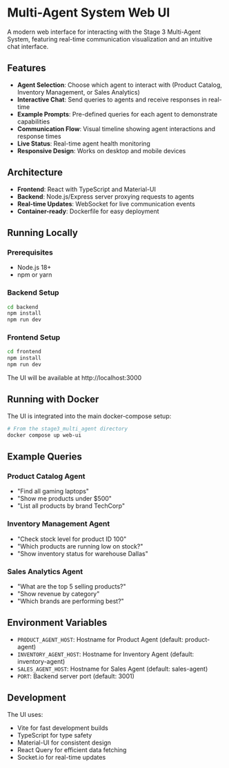 # Multi-Agent System Web UI

A modern web interface for interacting with the Stage 3 Multi-Agent System, featuring real-time communication visualization and an intuitive chat interface.

## Features

- **Agent Selection**: Choose which agent to interact with (Product Catalog, Inventory Management, or Sales Analytics)
- **Interactive Chat**: Send queries to agents and receive responses in real-time
- **Example Prompts**: Pre-defined queries for each agent to demonstrate capabilities
- **Communication Flow**: Visual timeline showing agent interactions and response times
- **Live Status**: Real-time agent health monitoring
- **Responsive Design**: Works on desktop and mobile devices

## Architecture

- **Frontend**: React with TypeScript and Material-UI
- **Backend**: Node.js/Express server proxying requests to agents
- **Real-time Updates**: WebSocket for live communication events
- **Container-ready**: Dockerfile for easy deployment

## Running Locally

### Prerequisites
- Node.js 18+
- npm or yarn

### Backend Setup
```bash
cd backend
npm install
npm run dev
```

### Frontend Setup
```bash
cd frontend
npm install
npm run dev
```

The UI will be available at http://localhost:3000

## Running with Docker

The UI is integrated into the main docker-compose setup:

```bash
# From the stage3_multi_agent directory
docker compose up web-ui
```

## Example Queries

### Product Catalog Agent
- "Find all gaming laptops"
- "Show me products under $500"
- "List all products by brand TechCorp"

### Inventory Management Agent
- "Check stock level for product ID 100"
- "Which products are running low on stock?"
- "Show inventory status for warehouse Dallas"

### Sales Analytics Agent
- "What are the top 5 selling products?"
- "Show revenue by category"
- "Which brands are performing best?"

## Environment Variables

- `PRODUCT_AGENT_HOST`: Hostname for Product Agent (default: product-agent)
- `INVENTORY_AGENT_HOST`: Hostname for Inventory Agent (default: inventory-agent)
- `SALES_AGENT_HOST`: Hostname for Sales Agent (default: sales-agent)
- `PORT`: Backend server port (default: 3001)

## Development

The UI uses:
- Vite for fast development builds
- TypeScript for type safety
- Material-UI for consistent design
- React Query for efficient data fetching
- Socket.io for real-time updates